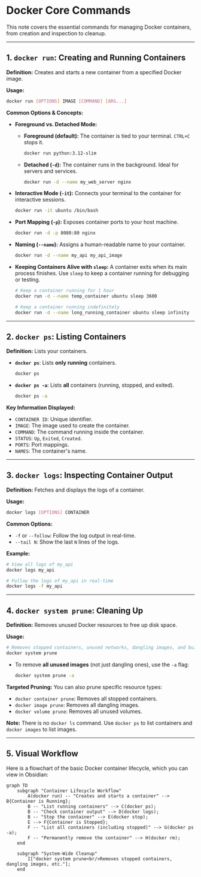 # Docker Core Commands

This note covers the essential commands for managing Docker containers, from creation and inspection to cleanup. 

---

## 1. `docker run`: Creating and Running Containers

**Definition:** Creates and starts a new container from a specified Docker image.

**Usage:**
```bash
docker run [OPTIONS] IMAGE [COMMAND] [ARG...]
```

**Common Options & Concepts:**

*   **Foreground vs. Detached Mode:**
    *   **Foreground (default):** The container is tied to your terminal. `CTRL+C` stops it.
        ```bash
        docker run python:3.12-slim
        ```
    *   **Detached (`-d`):** The container runs in the background. Ideal for servers and services.
        ```bash
        docker run -d --name my_web_server nginx
        ```

*   **Interactive Mode (`-it`):** Connects your terminal to the container for interactive sessions.
    ```bash
    docker run -it ubuntu /bin/bash
    ```

*   **Port Mapping (`-p`):** Exposes container ports to your host machine.
    ```bash
    docker run -d -p 8080:80 nginx
    ```

*   **Naming (`--name`):** Assigns a human-readable name to your container.
    ```bash
    docker run -d --name my_api my_api_image
    ```

*   **Keeping Containers Alive with `sleep`:**
    A container exits when its main process finishes. Use `sleep` to keep a container running for debugging or testing.
    ```bash
    # Keep a container running for 1 hour
    docker run -d --name temp_container ubuntu sleep 3600

    # Keep a container running indefinitely
    docker run -d --name long_running_container ubuntu sleep infinity
    ```

---

## 2. `docker ps`: Listing Containers

**Definition:** Lists your containers.

*   **`docker ps`**: Lists **only running** containers.
    ```bash
    docker ps
    ```
*   **`docker ps -a`**: Lists **all** containers (running, stopped, and exited).
    ```bash
    docker ps -a
    ```

**Key Information Displayed:**
*   `CONTAINER ID`: Unique identifier.
*   `IMAGE`: The image used to create the container.
*   `COMMAND`: The command running inside the container.
*   `STATUS`: `Up`, `Exited`, `Created`.
*   `PORTS`: Port mappings.
*   `NAMES`: The container's name.

---

## 3. `docker logs`: Inspecting Container Output

**Definition:** Fetches and displays the logs of a container.

**Usage:**
```bash
docker logs [OPTIONS] CONTAINER
```

**Common Options:**
*   `-f` or `--follow`: Follow the log output in real-time.
*   `--tail N`: Show the last `N` lines of the logs.

**Example:**
```bash
# View all logs of my_api
docker logs my_api

# Follow the logs of my_api in real-time
docker logs -f my_api
```

---

## 4. `docker system prune`: Cleaning Up

**Definition:** Removes unused Docker resources to free up disk space.

**Usage:**
```bash
# Removes stopped containers, unused networks, dangling images, and build cache
docker system prune
```

*   To remove **all unused images** (not just dangling ones), use the `-a` flag:
    ```bash
    docker system prune -a
    ```

**Targeted Pruning:**
You can also prune specific resource types:
*   `docker container prune`: Removes all stopped containers.
*   `docker image prune`: Removes all dangling images.
*   `docker volume prune`: Removes all unused volumes.

**Note:** There is no `docker ls` command. Use `docker ps` to list containers and `docker images` to list images.

---

## 5. Visual Workflow

Here is a flowchart of the basic Docker container lifecycle, which you can view in Obsidian:

```mermaid
graph TD
    subgraph "Container Lifecycle Workflow"
        A(docker run) -- "Creates and starts a container" --> B{Container is Running};
        B -- "List running containers" --> C(docker ps);
        B -- "Check container output" --> D(docker logs);
        B -- "Stop the container" --> E(docker stop);
        E --> F{Container is Stopped};
        F -- "List all containers (including stopped)" --> G(docker ps -a);
        F -- "Permanently remove the container" --> H(docker rm);
    end

    subgraph "System-Wide Cleanup"
        I["docker system prune<br/>Removes stopped containers, dangling images, etc."];
    end
```